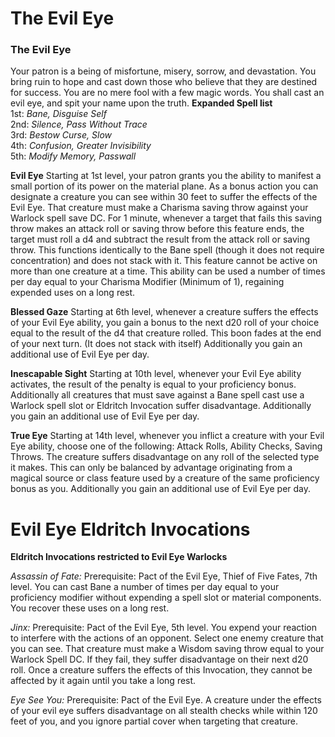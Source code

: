 The Evil Eye
============

### The Evil Eye

Your patron is a being of misfortune, misery, sorrow, and devastation. You bring ruin to hope and cast down those who believe that they are destined for success. You are no mere fool with a few magic words. You shall cast an evil eye, and spit your name upon the truth.  **Expanded Spell list**  
1st: _Bane, Disguise Self_  
2nd: _Silence, Pass Without Trace_  
3rd: _Bestow Curse, Slow_  
4th: _Confusion, Greater Invisibility_  
5th: _Modify Memory, Passwall_  
 
 **Evil Eye** Starting at 1st level, your patron grants you the ability to manifest a small portion of its power on the material plane. As a bonus action you can designate a creature you can see within 30 feet to suffer the effects of the Evil Eye. That creature must make a Charisma saving throw against your Warlock spell save DC. For 1 minute, whenever a target that fails this saving throw makes an attack roll or saving throw before this feature ends, the target must roll a d4 and subtract the result from the attack roll or saving throw. This functions identically to the Bane spell (though it does not require concentration) and does not stack with it. This feature cannot be active on more than one creature at a time. This ability can be used a number of times per day equal to your Charisma Modifier (Minimum of 1), regaining expended uses on a long rest.  
 
 **Blessed Gaze** Starting at 6th level, whenever a creature suffers the effects of your Evil Eye ability, you gain a bonus to the next d20 roll of your choice equal to the result of the d4 that creature rolled. This boon fades at the end of your next turn. (It does not stack with itself) Additionally you gain an additional use of Evil Eye per day.  
 
 **Inescapable Sight** Starting at 10th level, whenever your Evil Eye ability activates, the result of the penalty is equal to your proficiency bonus. Additionally all creatures that must save against a Bane spell cast use a Warlock spell slot or Eldritch Invocation suffer disadvantage. Additionally you gain an additional use of Evil Eye per day.  
 
 **True Eye** Starting at 14th level, whenever you inflict a creature with your Evil Eye ability, choose one of the following: Attack Rolls, Ability Checks, Saving Throws. The creature suffers disadvantage on any roll of the selected type it makes. This can only be balanced by advantage originating from a magical source or class feature used by a creature of the same proficiency bonus as you. Additionally you gain an additional use of Evil Eye per day.

Evil Eye Eldritch Invocations
=============================

**Eldritch Invocations restricted to Evil Eye Warlocks**  

_Assassin of Fate:_
 Prerequisite: Pact of the Evil Eye, Thief of Five Fates, 7th level. You can cast Bane a number of times per day equal to your proficiency modifier without expending a spell slot or material components. You recover these uses on a long rest.  

_Jinx:_
 Prerequisite: Pact of the Evil Eye, 5th level. You expend your reaction to interfere with the actions of an opponent. Select one enemy creature that you can see. That creature must make a Wisdom saving throw equal to your Warlock Spell DC. If they fail, they suffer disadvantage on their next d20 roll. Once a creature suffers the effects of this Invocation, they cannot be affected by it again until you take a long rest.  

_Eye See You:_
Prerequisite: Pact of the Evil Eye. A creature under the effects of your evil eye suffers disadvantage on all stealth checks while within 120 feet of you, and you ignore partial cover when targeting that creature.
